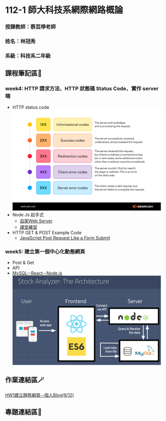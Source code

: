# 112-1 師大科技系網際網路概論
### 授課教師：蔡芸琤老師
### 姓名：林冠秀
### 系級：科技系二年級

## 課程筆記區📑
### week4: HTTP 請求方法、HTTP 狀態碼 Status Code、實作 server 端
* HTTP status code
  ![HTTP 狀態碼](https://github.com/Jessica936/Web/blob/main/HTTP%20status%20code.png)
* Node Js 起手式
  * [自架Web Server](https://reurl.cc/RyXMVZ)
  * [課堂練習](https://github.com/Jessica936/Web/tree/main/%E8%AA%B2%E5%A0%82%E7%B7%B4%E7%BF%92/myweb)
* HTTP GET & POST Example Code
  * [JavaScript Post Request Like a Form Submit](https://reurl.cc/XmVnK3)
### week5: 建立第一個中心化動態網頁 
* Post & Get
* API
* [MySQL--React--Node.js](https://www.byperth.com/2018/04/19/guide-building-data-science-web-application-with-react-nodejs-and-mysql/)
  ![The Project Architecture: React & NodeJS & MySQL](https://github.com/Jessica936/Web/blob/main/stock-analyzer-project-architecture-1.jpg)
## 作業連結區🪄
[HW1建立靜態網頁--個人Blog(9/12)](https://jessica936.github.io/Jessica936/)
## 專題連結區🔗
